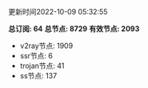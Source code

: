 更新时间2022-10-09 05:32:55

**总订阅: 64**
**总节点: 8729**
**有效节点: 2093**
- v2ray节点: 1909
- ssr节点: 6
- trojan节点: 41
- ss节点: 137
